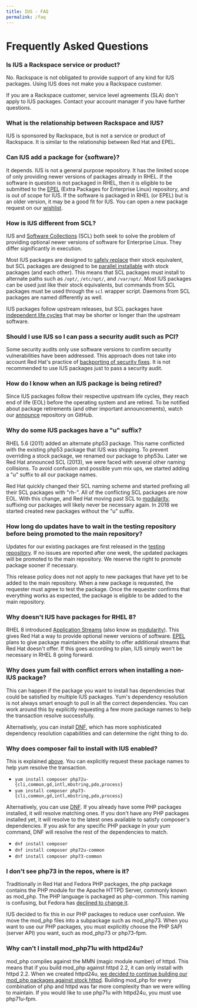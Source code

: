 ```yaml
---
title: IUS - FAQ
permalink: /faq
---
```


# Frequently Asked Questions

### Is IUS a Rackspace service or product?

No.  Rackspace is not obligated to provide support of any kind for IUS
packages.  Using IUS does not make you a Rackspace customer.

If you are a Rackspace customer, service level agreements (SLA) don't apply to
IUS packages.  Contact your account manager if you have further questions.

### What is the relationship between Rackspace and IUS?

IUS is sponsored by Rackspace, but is not a service or product of Rackspace.
It is similar to the relationship between Red Hat and EPEL.

### Can IUS add a package for {software}?

It depends.  IUS is not a general purpose repository.  It has the limited scope
of only providing newer versions of packages already in RHEL.  If the software
in question is not packaged in RHEL, then it is eligible to be submitted to the
[EPEL][epel] (Extra Packages for Enterprise Linux) repository, and is out of
scope for IUS.  If the software is packaged in RHEL (or EPEL) but is an older
version, it may be a good fit for IUS.  You can open a new package request on
our [wishlist][wishlist].

### How is IUS different from SCL?

IUS and [Software Collections][scl] (SCL) both seek to solve the problem of
providing optional newer versions of software for Enterprise Linux.  They
differ significantly in execution.

Most IUS packages are designed to [safely replace][safe-replacement] their
stock equivalent, but SCL packages are designed to be [parallel
installable][parallel-installable] with stock packages (and each other).  This
means that SCL packages must install to alternate paths such as `/opt/`,
`/etc/opt/`, and `/var/opt/`.  Most IUS packages can be used just like their
stock equivalents, but commands from SCL packages must be used through the
`scl` wrapper script.  Daemons from SCL packages are named differently as well.

IUS packages follow upstream releases, but SCL packages have [independent life
cycles][scl-life-cycle] that may be shorter or longer than the upstream
software.

### Should I use IUS so I can pass a security audit such as PCI?

Some security audits only use software versions to confirm security
vulnerabilities have been addressed.  This approach does not take into account
Red Hat's practice of [backporting of security fixes][backporting].  It is not
recommended to use IUS packages just to pass a security audit.

### How do I know when an IUS package is being retired?

Since IUS packages follow their respective upstream life cycles, they reach end
of life (EOL) before the operating system and are retired.  To be notified
about package retirements (and other important announcements), watch our
[announce][announce] repository on GitHub.

### Why do some IUS packages have a "u" suffix?

RHEL 5.6 (2011) added an alternate php53 package.  This name conflicted with
the existing php53 package that IUS was shipping.  To prevent overriding a
stock package, we renamed our package to php53u.  Later we Red Hat announced
SCL (2013), we were faced with several other naming collisions.  To avoid
confusion and possible yum mix ups, we started adding a "u" suffix to all our
package names.

Red Hat quickly changed their SCL naming scheme and started prefixing all their
SCL packages with "rh-".  All of the conflicting SCL packages are now EOL.
With this change, and Red Hat moving past SCL to [modularity][modularity],
suffixing our packages will likely never be necessary again.  In 2018 we
started created new packages without the "u" suffix.

### How long do updates have to wait in the testing repository before being promoted to the main repository?

Updates for our existing packages are first released in the [testing
repository][testing].  If no issues are reported after one week, the updated
packages will be promoted to the main repository.  We reserve the right to
promote package sooner if necessary.

This release policy does not not apply to new packages that have yet to be
added to the main repository.  When a new package is requested, the requester
must agree to test the package.  Once the requester confirms that everything
works as expected, the package is eligible to be added to the main repository.

### Why doesn't IUS have packages for RHEL 8?

RHEL 8 introduced [Application Streams][appstream] (also know as
[modularity][modularity]).  This gives Red Hat a way to provide optional newer
versions of software.  [EPEL][epel] plans to give package maintainers the
ability to offer additional streams that Red Hat doesn't offer.  If this goes
according to plan, IUS simply won't be necessary in RHEL 8 going forward.

### Why does yum fail with conflict errors when installing a non-IUS package?

This can happen if the package you want to install has dependencies that could
be satisfied by multiple IUS packages.  Yum's dependency resolution is not
always smart enough to pull in all the correct dependencies.  You can work
around this by explicitly requesting a few more package names to help the
transaction resolve successfully.

Alternatively, you can install [DNF][dnf], which has more sophisticated
dependency resolution capabilities and can determine the right thing to do.

### Why does composer fail to install with IUS enabled?

This is explained [above][yum].  You can explicitly request these package names
to help yum resolve the transaction.

- `yum install composer php72u-{cli,common,gd,intl,mbstring,pdo,process}`
- `yum install composer php73-{cli,common,gd,intl,mbstring,pdo,process}`

Alternatively, you can use [DNF][dnf].  If you already have some PHP packages
installed, it will resolve matching ones.  If you don't have any PHP packages
installed yet, it will resolve to the latest ones available to satisfy
composer's dependencies.  If you ask for any specific PHP package in your yum
command, DNF will resolve the rest of the dependencies to match.

- `dnf install composer`
- `dnf install composer php72u-common`
- `dnf install composer php73-common`

### I don't see php73 in the repos, where is it?

Traditionally in Red Hat and Fedora PHP packages, the php package contains the
PHP module for the Apache HTTPD Server, commonly known as mod\_php.  The PHP
language is packaged as php-common.  This naming is confusing, but Fedora has
[declined to change it][mod-php-rename].

IUS decided to fix this in our PHP packages to reduce user confusion.  We move
the mod\_php files into a subpackage such as mod\_php73.  When you want to use
our PHP packages, you must explicitly choose the PHP SAPI (server API) you
want, such as mod\_php73 or php73-fpm.

### Why can't I install mod\_php71u with httpd24u?

mod\_php compiles against the MMN (magic module number) of httpd.  This means
that if you build mod\_php against httpd 2.2, it can only install with httpd
2.2.  When we created httpd24u, [we decided to continue building our mod\_php
packages against stock httpd][mod-php-decision].  Building mod\_php for every
combination of php and httpd was far more complexity than we were willing to
maintain.  If you would like to use php71u with httpd24u, you must use
php71u-fpm.

[epel]: https://fedoraproject.org/wiki/EPEL
[wishlist]: https://github.com/iusrepo/wishlist
[scl]: https://www.softwarecollections.org/en/
[safe-replacement]: /usage#safe-replacement-packages
[parallel-installable]: /usage#parallel-installable-packages
[scl-life-cycle]: https://access.redhat.com/support/policy/updates/rhscl
[backporting]: https://access.redhat.com/security/updates/backporting
[announce]: https://github.com/iusrepo/announce
[modularity]: https://docs.fedoraproject.org/en-US/modularity/
[testing]: /setup#testing
[appstream]: https://developers.redhat.com/blog/2018/11/15/rhel8-introducing-appstreams/
[dnf]: /usage#dnf
[yum]: #why-does-yum-fail-with-conflict-errors-when-installing-a-non-ius-package
[mod-php-rename]: https://bugzilla.redhat.com/show_bug.cgi?id=1290267
[mod-php-decision]: https://lists.launchpad.net/ius-community/msg01277.html
